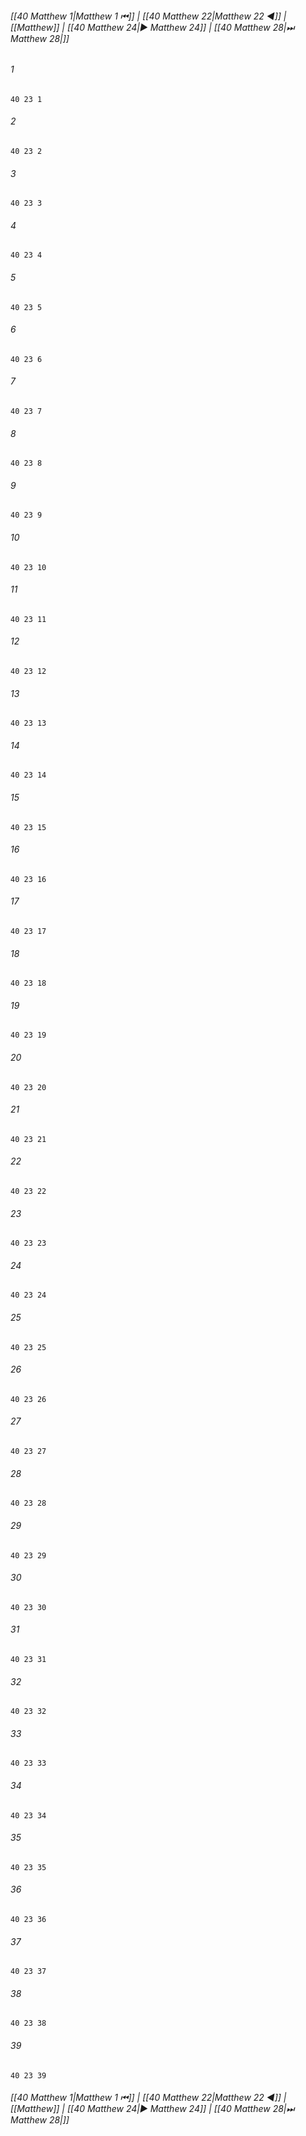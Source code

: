 
###### [[40 Matthew 1|Matthew 1 ⏮]] | [[40 Matthew 22|Matthew 22 ◀]] | [[Matthew]] | [[40 Matthew 24|▶ Matthew 24]] | [[40 Matthew 28|⏭ Matthew 28|]]

###### 1
``` verse
40 23 1 
```
###### 2
``` verse
40 23 2 
```
###### 3
``` verse
40 23 3 
```
###### 4
``` verse
40 23 4 
```
###### 5
``` verse
40 23 5 
```
###### 6
``` verse
40 23 6 
```
###### 7
``` verse
40 23 7 
```
###### 8
``` verse
40 23 8 
```
###### 9
``` verse
40 23 9 
```
###### 10
``` verse
40 23 10 
```
###### 11
``` verse
40 23 11 
```
###### 12
``` verse
40 23 12 
```
###### 13
``` verse
40 23 13 
```
###### 14
``` verse
40 23 14 
```
###### 15
``` verse
40 23 15 
```
###### 16
``` verse
40 23 16 
```
###### 17
``` verse
40 23 17 
```
###### 18
``` verse
40 23 18 
```
###### 19
``` verse
40 23 19 
```
###### 20
``` verse
40 23 20 
```
###### 21
``` verse
40 23 21 
```
###### 22
``` verse
40 23 22 
```
###### 23
``` verse
40 23 23 
```
###### 24
``` verse
40 23 24 
```
###### 25
``` verse
40 23 25 
```
###### 26
``` verse
40 23 26 
```
###### 27
``` verse
40 23 27 
```
###### 28
``` verse
40 23 28 
```
###### 29
``` verse
40 23 29 
```
###### 30
``` verse
40 23 30 
```
###### 31
``` verse
40 23 31 
```
###### 32
``` verse
40 23 32 
```
###### 33
``` verse
40 23 33 
```
###### 34
``` verse
40 23 34 
```
###### 35
``` verse
40 23 35 
```
###### 36
``` verse
40 23 36 
```
###### 37
``` verse
40 23 37 
```
###### 38
``` verse
40 23 38 
```
###### 39
``` verse
40 23 39 
```

###### [[40 Matthew 1|Matthew 1 ⏮]] | [[40 Matthew 22|Matthew 22 ◀]] | [[Matthew]] | [[40 Matthew 24|▶ Matthew 24]] | [[40 Matthew 28|⏭ Matthew 28|]]

